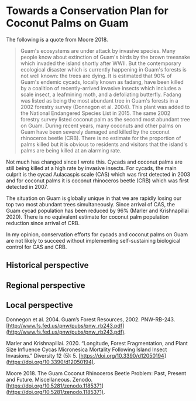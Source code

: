 # Towards a Conservation Plan for Coconut Palms on Guam

The following is a quote from Moore 2018.

>Guam's ecosystems are under attack by invasive species. Many people know about extinction of Guam's birds by the brown treesnake which invaded the island shortly after WWII. But the contemporary ecological disaster which is currently happening in Guam's forests is not well known: the trees are dying. It is estimated that 90% of Guam's endemic cycads, locally known as fadang, have been killed by a coalition of recently-arrived invasive insects which includes a scale insect, a leafmining moth, and a defoliating butterfly. Fadang was listed as being the most abundant tree in Guam's forests in a 2002 forestry survey (Donnegon et al. 2004). This plant was added to the National Endangered Species List in 2015. The same 2002 forestry survey listed coconut palm as the second most abundant tree on Guam. During recent years, many coconuts and other palms on Guam have been severely damaged and killed by the coconut rhinoceros beetle (CRB). There is no estimate for the proportion of palms killed but it is obvious to residents and visitors that the island's palms are being killed at an alarming rate.

Not much has changed since I wrote this. Cycads and coconut palms are still being killed at a high rate by invasive insects. For cycads, the main culprit is the cycad Aulacaspis scale (CAS) which was first detected in 2003 and for coconut palms it is coconut rhinoceros beetle (CRB) which was first detected in 2007.

The situation on Guam is globally unique in that we are rapidly losing our top two most abundant trees simultaneously.  Since arrival of CAS, the Guam cycad population has been reduced by 96% (Marler and Krishnapillai 2020). There is no equivalent estimate for coconut palm population reduction since arrival of CRB. 

In my opinion, conservation efforts for cycads and coconut palms on Guam are not likely to succeed without implementing self-sustaining biological control for CAS and CRB. 

## Historical perspective

## Regional perspective

## Local perspective

Donnegon et al. 2004. Guam’s Forest Resources, 2002. PNW-RB-243. [http://www.fs.fed.us/pnw/pubs/pnw_rb243.pdf](http://www.fs.fed.us/pnw/pubs/pnw_rb243.pdf).

Marler and Krishnapillai. 2020. “Longitude, Forest Fragmentation, and Plant Size Influence Cycas Micronesica Mortality Following Island Insect Invasions.” Diversity 12 (5): 5. [https://doi.org/10.3390/d12050194](https://doi.org/10.3390/d12050194).

Moore 2018. The Guam Coconut Rhinoceros Beetle Problem: Past, Present and Future. Miscellaneous. Zenodo. [https://doi.org/10.5281/zenodo.1185371](https://doi.org/10.5281/zenodo.1185371).



